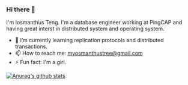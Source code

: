 ### Hi there 👋

I'm Iosmanthus Teng. I'm a database engineer working at PingCAP and having great interst in distributed system and operating system.

- 🌱 I’m currently learning replication protocols and distributed transactions.
- 📫 How to reach me: myosmanthustree@gmail.com
- ⚡ Fun fact: I'm a girl.

[![Anurag's github stats](https://github-readme-stats.vercel.app/api?username=iosmanthus&count_private=true&show_icons=true&theme=dracula)](https://github.com/anuraghazra/github-readme-stats)
